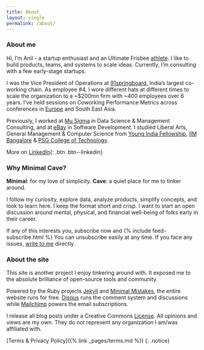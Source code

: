 ```yaml
---
title: About
layout: single
permalink: /about/
---
```

### About me
Hi, I’m Anil - a startup enthusiast and an Ultimate Frisbee [athlete](https://indiaultimate.org/2015-aouc-team-india). I like to build products, teams, and systems to scale ideas. Currently, I’m consulting with a few early-stage startups.

I was the Vice President of Operations at [91springboard](https://www.91springboard.com/), India’s largest co-working chain. As employee #4, I wore different hats at different times to scale the organization to a ~$200mn firm with ~400 employees over 6 years. I’ve held sessions on Coworking Performance Metrics across conferences in [Europe](https://socialworkplaces.com/coworking-measure-metrics-business/) and South East Asia. 

Previously, I worked at [Mu Sigma](https://www.mu-sigma.com/) in Data Science & Management Consulting, and at [eBay](https://www.ebay.com/) in Software Development. I studied Liberal Arts, General Management & Computer Science from [Young India Fellowship](https://ashoka.edu.in/yif), [IIM Bangalore](https://www.iimb.ac.in/home) & [PSG College of Technology](https://www.psgtech.edu/).

More on [LinkedIn](https://www.linkedin.com/in/anilgeorge04/){: .btn .btn--linkedin}

### Why Minimal Cave?
**Minimal**: for my love of simplicity.
**Cave**: a quiet place for me to tinker around.

I follow my curiosity, explore data, analyze products, simplify concepts, and look to learn here. I keep the format short and crisp. I want to start an open discussion around mental, physical, and financial well-being of folks early in their career. 

If any of this interests you, subscribe now and
{% include feed-subscribe.html %}
You can unsubscribe easily at any time. If you face any issues, [write to me](mailto:contact@minimalcave.com) directly.

### About the site
This site is another project I enjoy tinkering around with. It exposed me to the absolute brilliance of open-source tools and community.

Powered by the Ruby projects [Jekyll](jekyllrb.com/) and [Minimal Mistakes](https://mademistakes.com/minimal-mistakes/), the entire website runs for free. [Disqus](https://disqus.com/) runs the comment system and discussions while [Mailchimp](http://eepurl.com/hwsf0n) powers the email subscriptions.

I release all blog posts under a Creative Commons [License](https://creativecommons.org/licenses/by-sa/4.0/). All opinions and views are my own. They do not represent any organization I am/was affiliated with.

[Terms & Privacy Policy]({% link _pages/terms.md %})
{: .notice}
